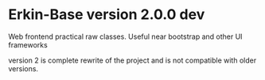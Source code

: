 # Erkin-Base version 2.0.0 dev
Web frontend practical raw classes. Useful near bootstrap and other UI frameworks

version 2 is complete rewrite of the project and is not compatible with older versions.